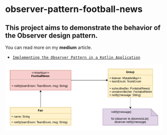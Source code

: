 # observer-pattern-football-news


## This project aims to demonstrate the behavior of the Observer design pattern.

You can read more on my <b>medium</b> article.

- [`Implementing the Observer Pattern in a Kotlin Application`](https://ricardohsmello.medium.com/implementing-the-observer-pattern-in-a-kotlin-application-381aa117e2f5) 

![](images/draw.png)
